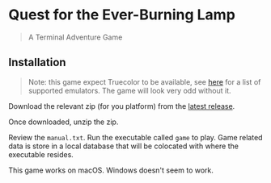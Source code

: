 # Quest for the Ever-Burning Lamp
> A Terminal Adventure Game

## Installation 
> Note: this game expect Truecolor to be available, see [here](https://github.com/termstandard/colors?tab=readme-ov-file#terminal-emulators) for a list of supported emulators. The game will look very odd without it.

Download the relevant zip (for you platform) from the [latest release](https://github.com/jhuggett/quest-for-the-ever-burning-lamp/releases).

Once downloaded, unzip the zip.

Review the `manual.txt`. Run the executable called `game` to play. Game related data is store in a local database that will be colocated with where the executable resides.

This game works on macOS. Windows doesn't seem to work. 
